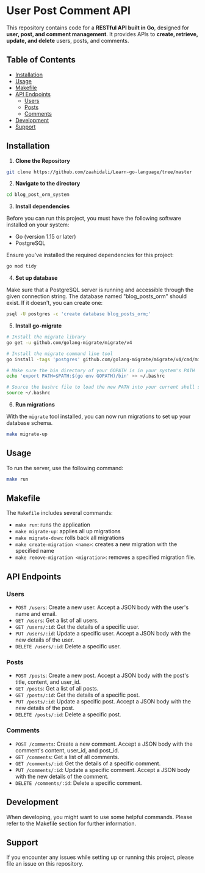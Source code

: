 # User Post Comment API

This repository contains code for a **RESTful API built in Go**, designed for **user, post, and comment management**. It provides APIs to **create, retrieve, update, and delete** users, posts, and comments.

## Table of Contents

- [Installation](#installation)
- [Usage](#usage)
- [Makefile](#makefile)
- [API Endpoints](#api-endpoints)
  - [Users](#users)
  - [Posts](#posts)
  - [Comments](#comments)
- [Development](#development)
- [Support](#support)

## Installation

1. **Clone the Repository**

```bash
git clone https://github.com/zaahidali/Learn-go-language/tree/master
```

2. **Navigate to the directory**

```bash
cd blog_post_orm_system
```

3. **Install dependencies**

Before you can run this project, you must have the following software installed on your system:

- Go (version 1.15 or later)
- PostgreSQL

Ensure you've installed the required dependencies for this project:

```bash
go mod tidy
```

4. **Set up database**

Make sure that a PostgreSQL server is running and accessible through the given connection string. The database named "blog_posts_orm" should exist. If it doesn't, you can create one:

```bash
psql -U postgres -c 'create database blog_posts_orm;'
```

5. **Install go-migrate**

```bash
# Install the migrate library
go get -u github.com/golang-migrate/migrate/v4

# Install the migrate command line tool
go install -tags 'postgres' github.com/golang-migrate/migrate/v4/cmd/migrate@latest

# Make sure the bin directory of your GOPATH is in your system's PATH
echo 'export PATH=$PATH:$(go env GOPATH)/bin' >> ~/.bashrc

# Source the bashrc file to load the new PATH into your current shell session
source ~/.bashrc
```

6. **Run migrations**


With the `migrate` tool installed, you can now run migrations to set up your database schema.

```bash
make migrate-up
```

## Usage

To run the server, use the following command:

```bash
make run
```

## Makefile

The `Makefile` includes several commands:

- `make run`: runs the application
- `make migrate-up`: applies all up migrations
- `make migrate-down`: rolls back all migrations
- `make create-migration <name>`: creates a new migration with the specified name
- `make remove-migration <migration>`: removes a specified migration file.


## API Endpoints

### Users

- `POST /users`: Create a new user. Accept a JSON body with the user's name and email.
- `GET /users`: Get a list of all users.
- `GET /users/:id`: Get the details of a specific user.
- `PUT /users/:id`: Update a specific user. Accept a JSON body with the new details of the user.
- `DELETE /users/:id`: Delete a specific user.

### Posts

- `POST /posts`: Create a new post. Accept a JSON body with the post's title, content, and user_id.
- `GET /posts`: Get a list of all posts.
- `GET /posts/:id`: Get the details of a specific post.
- `PUT /posts/:id`: Update a specific post. Accept a JSON body with the new details of the post.
- `DELETE /posts/:id`: Delete a specific post.

### Comments

- `POST /comments`: Create a new comment. Accept a JSON body with the comment's content, user_id, and post_id.
- `GET /comments`: Get a list of all comments.
- `GET /comments/:id`: Get the details of a specific comment.
- `PUT /comments/:id`: Update a specific comment. Accept a JSON body with the new details of the comment.
- `DELETE /comments/:id`: Delete a specific comment.

## Development

When developing, you might want to use some helpful commands. Please refer to the Makefile section for further information.

## Support

If you encounter any issues while setting up or running this project, please file an issue on this repository.
